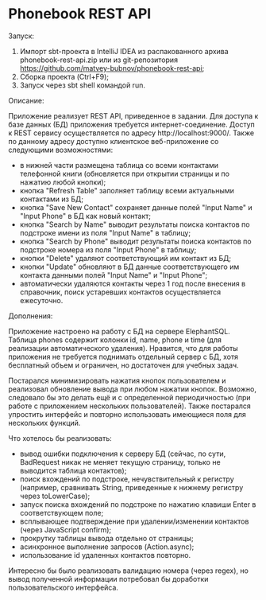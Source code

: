 # Phonebook REST API
Запуск:
1. Импорт sbt-проекта в IntelliJ IDEA из распакованного архива phonebook-rest-api.zip или из git-репозитория https://github.com/matvey-bubnov/phonebook-rest-api;
2. Сборка проекта (Ctrl+F9);
3. Запуск через sbt shell командой run.

Описание:

Приложение реализует REST API, приведенное в задании.
Для доступа к базе данных (БД) приложения требуется интернет-соединение.
Доступ к REST сервису осуществляется по адресу http://localhost:9000/.
Также по данному адресу доступно клиентское веб-приложение со следующими возможностями:
- в нижней части размещена таблица со всеми контактами телефонной книги (обновляется при открытии страницы и по нажатию любой кнопки);
- кнопка "Refresh Table" заполняет таблицу всеми актуальными контактами из БД;
- кнопка "Save New Contact" сохраняет данные полей "Input Name" и "Input Phone" в БД как новый контакт;
- кнопка "Search by Name" выводит результаты поиска контактов по подстроке имени из поля "Input Name" в таблицу;
- кнопка "Search by Phone" выводит результаты поиска контактов по подстроке номера из поля "Input Phone" в таблицу;
- кнопки "Delete" удаляют соответствующий им контакт из БД;
- кнопки "Update" обновляют в БД данные соответствующего им контакта данными полей "Input Name" и "Input Phone";
- автоматически удаляются контакты через 1 год после внесения в справочник, поиск устаревших контактов осуществляется ежесуточно.

Дополнения:

Приложение настроено на работу с БД на сервере ElephantSQL. Таблица phones содержит колонки id, name, phone и time (для реализации автоматического удаления). Нравится, что для работы приложения не требуется поднимать отдельный сервер с БД, хотя бесплатный объем и ограничен, но достаточен для учебных задач.

Постарался минимизировать нажатия кнопок пользователем и реализовал обновление вывода при любом нажатии кнопок. Возможно, следовало бы это делать ещё и с определенной периодичностью (при работе с приложением нескольких пользователей). Также постарался упростить интерфейс и повторно использовать имеющиеся поля для нескольких функций.

Что хотелось бы реализовать:
- вывод ошибки подключения к серверу БД (сейчас, по сути, BadRequest никак не меняет текущую страницу, только не выводится таблица контактов);
- поиск вхождений по подстроке, нечувствительный к регистру (например, сравнивать String, приведенные к нижнему регистру через toLowerCase);
- запуск поиска вхождений по подстроке по нажатию клавиши Enter в соответствующем поле;
- всплывающее подтверждение при удалении/изменении контактов (через JavaScript confirm);
- прокрутку таблицы вывода отдельно от страницы;
- асинхронное выполнение запросов (Action.async);
- использование id удаленных контактов повторно.

Интересно бы было реализовать валидацию номера (через regex), но вывод полученной информации потребовал бы доработки пользовательского интерфейса.
